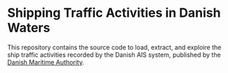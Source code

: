 # Shipping Traffic Activities in Danish Waters

This repository contains the source code to load, extract, and exploire the ship traffic activities recorded by the Danish AIS system, published by the [Danish Maritime Authority](https://www.dma.dk/safety-at-sea/navigational-information/ais-data).
